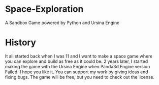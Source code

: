 # Space-Exploration
A Sandbox Game powered by Python and Ursina Engine


# History
It all started back when I was 11 and I want to make a space game where you can explore and build as free as it could be. 2 years later, I started making the game with the Ursina Engine when Panda3d Engine version Failed. I hope you like it. You can support my work by giving ideas and fixing bugs. The game will be free, but you need to check out the license.
